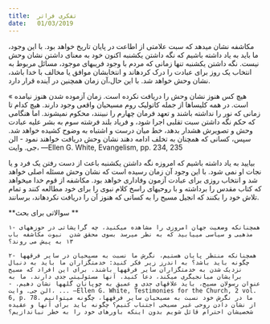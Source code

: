 ```yaml
---
title:  تفکری فراتر
date:   01/03/2019
---
```


مکاشفه نشان میدهد که سبت علامتی از اطاعت در پایان تاریخ خواهد بود. با این وجود، ما باید به یاد داشته باشیم که نگه داشتن یکشنبه اکنون خود به معنای داشتن نشان وحش نیست. نگه داشتن یکشنبه تنها زمانی که مردم با وجود فریبهای موجود، مسائل مربوط به انتخاب یک روز برای عبادت  را درک کردهاند و انتخابشان موافق یا مخالف با خدا باشد، نشان وحش خواهد شد. با این حال،آن زمان همچنین در آینده قرار دارد.

« هیچ کس هنوز نشان وحش را دریافت نکرده است. زمان آزموده شدن هنوز نیامده است. در همه کلیساها از جمله کاتولیک روم مسیحیان واقعی وجود دارند. هیچ کدام تا زمانی که نور را نداشته باشند و تعهد فرمان چهارم را نبینند، محکوم نمیشوند. اما هنگامی که حکم نگه داشتن سبت تقلبی اجرا شود، و فریاد بلند فرشته سوم به بشر علیه عبادت وحش و تصویرش هشدار بدهد، خط میان درست و اشتباه به وضوح کشیده خواهد شد. سپس، کسانی که همچنان به تخلف ادامه دهند نشان وحش دریافت خواهند نمود - الن جی. وایت، —Ellen G. White, Evangelism, pp. 234, 235

بیایید به یاد داشته باشیم که امروزه نگه داشتن یکشنبه باعث از دست رفتن یک فرد و یا نجات او نمی شود. با این وجود آن زمان رسیده است که نشان وحش مسئله اصلی خواهد شد و انتخاب روزی برای عبادت آزمون وفاداری خواهد بود. مکاشفه از قوم خدا میخواهد که کتاب مقدس را برداشته و با روحیهای راسخ کلام نبوی را برای خود مطالعه کنند و تمام تلاش خود را بکنند که انجیل مسیح را به کسانی که هنوز آن را دریافت نکردهاند، برسانند.

**سوالاتی برای بحث **

`۱- همچنانکه وضعیت جهان امروزی را مشاهده میکنید، چه گرایشاتی در حوزههای مذهبی و سیاسی مییابید که به نظر میرسد بسوی محقق شدن  نبوت مکاشفه باب ۱۳ به پیش می روند؟`

`۲- همچنانکه منتظر پایان هستیم، نگرش ما نسبت به مسیحیان در سایر فرقهها چگونه باید باشد؟ به اندرز زیر فکر کنید: خدمتگزاران ما باید به دنبال نزدیک شدن به خدمتگزاران سایر فرقهها باشند. برای این افراد که مسیح برایشان میانجیگری میکند، دعا کنید. آنها مسئولیتی جدی دارند. ما به عنوان رسولان مسیح، باید علاقهای جدی و عمیق به چوپانان گلهها نشان دهیم. - الن جی. وایت، ... —Ellen G. White, Testimonies for the Church, 2 vol. 6, p. 78. ما در نگرش خود نسبت به مسیحیان سایر فرقهها، چگونه میتوانیم از نشان دادن روحی غیر مسیحی اجتناب کنیم؟ چگونه باید برای آنها و عقیده شخصیشان احترام قائل شویم بدون اینکه باورهای خود را به خطر نیاندازیم؟`